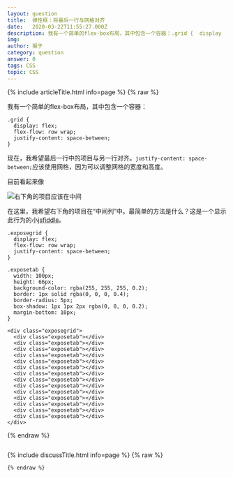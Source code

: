 ```yaml
---
layout: question
title:  弹性框：将最后一行与网格对齐
date:   2020-03-22T11:55:27.000Z
description: 我有一个简单的flex-box布局，其中包含一个容器：.grid {  display  flex;  flex-flow  row wrap;...
img: 
author: 猴子
category: question
answer: 0
tags: CSS
topic: CSS
---
```

<div class="article-root">
  <div class="article">
    {% include articleTitle.html info=page %}
    {% raw %}
    <div class="article-content"><p><font style="vertical-align: inherit;"><font style="vertical-align: inherit;">我有一个简单的flex-box布局，其中包含一个容器：</font></font></p>

<pre><code>.grid {<font></font>
  display: flex;<font></font>
  flex-flow: row wrap;<font></font>
  justify-content: space-between;<font></font>
}<font></font>
</code></pre>

<p><font style="vertical-align: inherit;"><font style="vertical-align: inherit;">现在，我希望最后一行中的项目与另一行对齐。</font></font><code>justify-content: space-between;</code><font style="vertical-align: inherit;"><font style="vertical-align: inherit;">应该使用网格，因为可以调整网格的宽度和高度。</font></font></p>

<p><font style="vertical-align: inherit;"><font style="vertical-align: inherit;">目前看起来像 </font></font></p>

<p><img src="https://www.samyoc.com//uploads/users/24180/images/thumbnails/1584878000167.png" data-src="https://www.samyoc.com//uploads/users/24180/images/1584878000167.png" alt="右下角的项目应该在中间"></p>

<p><font style="vertical-align: inherit;"><font style="vertical-align: inherit;">在这里，我希望右下角的项目在“中间列”中。</font><font style="vertical-align: inherit;">最简单的方法是什么？</font><font style="vertical-align: inherit;">这是一个</font><font style="vertical-align: inherit;">显示此行为</font><font style="vertical-align: inherit;">的小</font></font><a href="http://jsfiddle.net/thorbenb/qxhHx/" rel="noreferrer"><font style="vertical-align: inherit;"><font style="vertical-align: inherit;">jsfiddle</font></font></a><font style="vertical-align: inherit;"><font style="vertical-align: inherit;">。</font></font></p>

<p></p><div class="snippet" data-lang="js" data-hide="false" data-console="true" data-babel="false">
<div class="snippet-code">
<pre class="snippet-code-css lang-css prettyprint-override"><code>.exposegrid {<font></font>
  display: flex;<font></font>
  flex-flow: row wrap;<font></font>
  justify-content: space-between;<font></font>
}<font></font>
<font></font>
.exposetab {<font></font>
  width: 100px;<font></font>
  height: 66px;<font></font>
  background-color: rgba(255, 255, 255, 0.2);<font></font>
  border: 1px solid rgba(0, 0, 0, 0.4);<font></font>
  border-radius: 5px;<font></font>
  box-shadow: 1px 1px 2px rgba(0, 0, 0, 0.2);<font></font>
  margin-bottom: 10px;<font></font>
}</code></pre>
<pre class="snippet-code-html lang-html prettyprint-override"><code>&lt;div class="exposegrid"&gt;<font></font>
  &lt;div class="exposetab"&gt;&lt;/div&gt;<font></font>
  &lt;div class="exposetab"&gt;&lt;/div&gt;<font></font>
  &lt;div class="exposetab"&gt;&lt;/div&gt;<font></font>
  &lt;div class="exposetab"&gt;&lt;/div&gt;<font></font>
  &lt;div class="exposetab"&gt;&lt;/div&gt;<font></font>
  &lt;div class="exposetab"&gt;&lt;/div&gt;<font></font>
  &lt;div class="exposetab"&gt;&lt;/div&gt;<font></font>
  &lt;div class="exposetab"&gt;&lt;/div&gt;<font></font>
  &lt;div class="exposetab"&gt;&lt;/div&gt;<font></font>
  &lt;div class="exposetab"&gt;&lt;/div&gt;<font></font>
  &lt;div class="exposetab"&gt;&lt;/div&gt;<font></font>
  &lt;div class="exposetab"&gt;&lt;/div&gt;<font></font>
  &lt;div class="exposetab"&gt;&lt;/div&gt;<font></font>
  &lt;div class="exposetab"&gt;&lt;/div&gt;<font></font>
&lt;/div&gt;</code></pre>
</div>
</div>
<p></p></div>
    {% endraw %}
  </div>
  <p style="height: 0;width:0;overflow: hidden;"> 第2559篇《弹性框：将最后一行与网格对齐》来自Winter(https://github.com/aiyld/aiyld.github.io)的站点</p>
  <div class="discuss-wrapper">
    {% include discussTitle.html info=page %}
    {% raw %}
    
    {% endraw %}
  </div>
<div>
